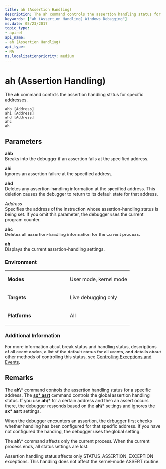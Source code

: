 ```yaml
---
title: ah (Assertion Handling)
description: The ah command controls the assertion handling status for specific addresses.
keywords: ["ah (Assertion Handling) Windows Debugging"]
ms.date: 05/23/2017
topic_type:
- apiref
api_name:
- ah (Assertion Handling)
api_type:
- NA
ms.localizationpriority: medium
---
```


# ah (Assertion Handling)


The **ah** command controls the assertion handling status for specific addresses.

```dbgcmd
ahb [Address] 
ahi [Address] 
ahd [Address] 
ahc 
ah 
```

## <span id="ddk_cmd_assertion_handling_dbg"></span><span id="DDK_CMD_ASSERTION_HANDLING_DBG"></span>Parameters


<span id="_______ahb______"></span><span id="_______AHB______"></span> **ahb**   
Breaks into the debugger if an assertion fails at the specified address.

<span id="_______ahi"></span><span id="_______AHI"></span> **ahi**  
Ignores an assertion failure at the specified address.

<span id="_______ahd______"></span><span id="_______AHD______"></span> **ahd**   
Deletes any assertion-handling information at the specified address. This deletion causes the debugger to return to its default state for that address.

<span id="_______Address______"></span><span id="_______address______"></span><span id="_______ADDRESS______"></span> *Address*   
Specifies the address of the instruction whose assertion-handling status is being set. If you omit this parameter, the debugger uses the current program counter.

<span id="_______ahc"></span><span id="_______AHC"></span> **ahc**  
Deletes all assertion-handling information for the current process.

<span id="_______ah______"></span><span id="_______AH______"></span> **ah**   
Displays the current assertion-handling settings.

### <span id="Environment"></span><span id="environment"></span><span id="ENVIRONMENT"></span>Environment

<table>
<colgroup>
<col width="50%" />
<col width="50%" />
</colgroup>
<tbody>
<tr class="odd">
<td align="left"><p><strong>Modes</strong></p></td>
<td align="left"><p>User mode, kernel mode</p></td>
</tr>
<tr class="even">
<td align="left"><p><strong>Targets</strong></p></td>
<td align="left"><p>Live debugging only</p></td>
</tr>
<tr class="odd">
<td align="left"><p><strong>Platforms</strong></p></td>
<td align="left"><p>All</p></td>
</tr>
</tbody>
</table>

 

### <span id="Additional_Information"></span><span id="additional_information"></span><span id="ADDITIONAL_INFORMATION"></span>Additional Information

For more information about break status and handling status, descriptions of all event codes, a list of the default status for all events, and details about other methods of controlling this status, see [Controlling Exceptions and Events](controlling-exceptions-and-events.md).

Remarks
-------

The **ah\\*** command controls the assertion handling status for a specific address. The [**sx\* asrt**](sx--sxd--sxe--sxi--sxn--sxr--sx---set-exceptions-.md) command controls the global assertion handling status. If you use **ah\\*** for a certain address and then an assert occurs there, the debugger responds based on the **ah\\*** settings and ignores the **sx\* asrt** settings.

When the debugger encounters an assertion, the debugger first checks whether handling has been configured for that specific address. If you have not configured the handling, the debugger uses the global setting.

The **ah\\*** command affects only the current process. When the current process ends, all status settings are lost.

Assertion handling status affects only STATUS\_ASSERTION\_EXCEPTION exceptions. This handling does not affect the kernel-mode ASSERT routine.

 

 





